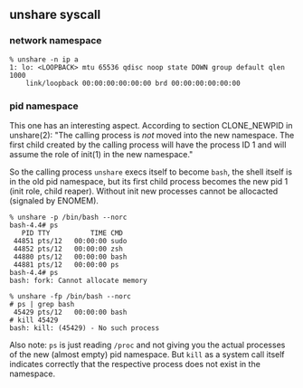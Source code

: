 ## unshare syscall

### network namespace

```
% unshare -n ip a
1: lo: <LOOPBACK> mtu 65536 qdisc noop state DOWN group default qlen 1000
    link/loopback 00:00:00:00:00:00 brd 00:00:00:00:00:00
```

### pid namespace

This one has an interesting aspect. According to section CLONE_NEWPID in unshare(2):
"The calling process is *not* moved into the new namespace. The first child created by the calling process will have the process ID 1 and will assume the role of init(1) in the new namespace."

So the calling process `unshare` execs itself to become `bash`, the shell itself is in the old pid namespace, but its first child process becomes the new pid 1 (init role, child reaper). Without init new processes cannot be allocacted (signaled by ENOMEM).

```
% unshare -p /bin/bash --norc
bash-4.4# ps
   PID TTY          TIME CMD
 44851 pts/12   00:00:00 sudo
 44852 pts/12   00:00:00 zsh
 44880 pts/12   00:00:00 bash
 44881 pts/12   00:00:00 ps
bash-4.4# ps
bash: fork: Cannot allocate memory

% unshare -fp /bin/bash --norc
# ps | grep bash
 45429 pts/12   00:00:00 bash
# kill 45429
bash: kill: (45429) - No such process
```

Also note: `ps` is just reading `/proc` and not giving you the actual processes of the new (almost empty) pid namespace. But `kill` as a system call itself indicates correctly that the respective process does not exist in the namespace.


